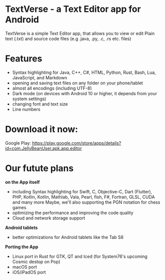 # TextVerse - a Text Editor app for Android

TextVerse is a simple Text Editor app, that allows you to view or edit Plain text (.txt) and source code files (e.g .java, .py, .c, .rs etc. files)

# Features
- Syntax highlighting for Java, C++, C#, HTML, Python, Rust, Bash, Lua, JavaScript, and Markdown
- opening and saving text files on any folder on your phone/tablet
- almost all encodings (including UTF-8)
- Dark mode (on devices with Android 10 or higher, it depends from your system settings)
- changing font and text size
- Line numbers

# Download it now:
Google Play: https://play.google.com/store/apps/details?id=com.JellyBeanUser.apk.app.editor

# Our futute plans
__on the App itself__
- including Syntax highlighting for Swift, C, Objective-C, Dart (Flutter), PHP, Kotlin, Kotlin, Mathlab, Vala, Pearl, fish, F#, Fortran, GLSL, CUDA and many more
Maybe, we'll also supporting the PGN notation for chess games
- optimizing the performance and improving the code quality
- Cloud and network storage support

__Android tablets__
- better optimizations for Android tablets like the Tab S8

__Porting the App__
- Linux port in Rust for GTK, QT and Iced (for System76's upcoming Cosmic destop on Pop)
- macOS port
- iOS/iPadOS port
